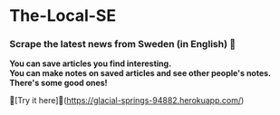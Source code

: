 # The-Local-SE


### Scrape the latest news from Sweden (in English) :house_with_garden:

**You can save articles you find interesting.**  
**You can make notes on saved articles and see other people's notes. There's some good ones!**

:cake:[Try it here]:cake:(https://glacial-springs-94882.herokuapp.com/)